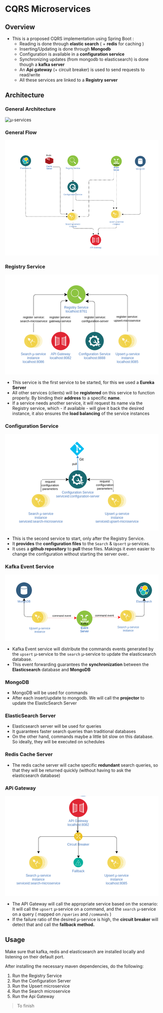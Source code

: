 # CQRS Microservices

## Overview

- This is a proposed CQRS implementation using Spring Boot : 
  - Reading is done through **elastic search** ( + **redis** for caching )
  - Inserting/Updating is done through **Mongodb**
  - Configuration is available in a **configuration service**
  - Synchronizing updates (from mongodb  to elasticsearch) is done though a **kafka server**
  - An **Api gateway** (+ circuit breaker) is used to send requests to read/write
  - All these services are linked to a **Registry server**


## Architecture

### General Architecture

![µ-services](./resources/µ-services.png)

 ### General Flow

![launch_order](./resources/launch_order.png)

### Registry Service

![registry_service](./resources/registry_service.png)

- This service is the first service to be started, for this we used a **Eureka Server**
- All other services (clients) will be **registered** on this service to function properly. By binding their **address** to a specific **name**.
- If a service needs another service, it will request its name via the Registry service, which - if available - will give it back the desired instance, it also ensures the **load balancing** of the service instances

### Configuration Service

![configuration_service](./resources/configuration_service.png)

- This is the second service to start, only after the Registry Service.
- It **provides** the **configuration files** to the `Search` & `Upsert` µ-services.
- It uses a **github repository** to **pull** these files. Makings it even easier to change the configuration without starting the server over..

### Kafka Event Service

![event_service](./resources/event_service.png)

- Kafka Event service will distribute the commands events generated by the `upsert` µ-service to the `search` µ-service to update the elasticsearch database.
- This event forwarding guarantees the **synchronization** between the **Elasticsearch** database and **MongoDB**

### MongoDB

- MongoDB will be used for commands
- After each insert/update to mongodb. We will call the **projector** to update the ElasticSearch Server

### ElasticSearch Server

- Elasticsearch server will be used for queries
- It guarantees faster search queries than traditional databases
- On the other hand, commands maybe a little bit slow on this database. So ideally, they will be executed on schedules

### Redis Cache Server

- The redis cache server will cache specific **redundant** search queries, so that they will be returned quickly (without having to ask the elasticsearch database)

### APi Gateway

![api_gateway](./resources/api_gateway.png)

- The API Gateway will call the appropriate service based on the scenario: It will call the `upsert` µ-service on a command, and the `search` µ-service on a query ( mapped on `/queries` and `/commands` )
- If the failure ratio of the desired µ-service is high, the **circuit breaker** will detect that and call the **fallback method.**

## Usage

Make sure that kafka, redis and elasticsearch are installed locally and listening on their default port.

After installing the necessary maven dependencies, do the following:

1. Run the Registry Service
2. Run the Configuration Server
3. Run the Upsert microservice
4. Run the Search microservice
5. Run the Api Gateway

> To finish
